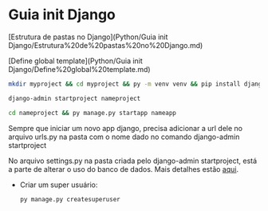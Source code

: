 # Guia init Django

[Estrutura de pastas no Django](Python/Guia init Django/Estrutura%20de%20pastas%20no%20Django.md)

[Define global template](Python/Guia init Django/Define%20global%20template.md)

```bash
mkdir myproject && cd myproject && py -m venv venv && pip install django
```

```bash
django-admin startproject nameproject
```

```bash
cd nameproject && py manage.py startapp nameapp
```

Sempre que iniciar um novo app django, precisa adicionar a url dele no arquivo urls.py na pasta com o nome dado no comando django-admin startproject

No arquivo settings.py na pasta criada pelo django-admin startproject, está a parte de alterar o uso do banco de dados. Mais detalhes estão [aqui](https://docs.djangoproject.com/en/4.1/intro/tutorial02/).

- Criar um super usuário:
    
    ```bash
    py manage.py createsuperuser
    ```